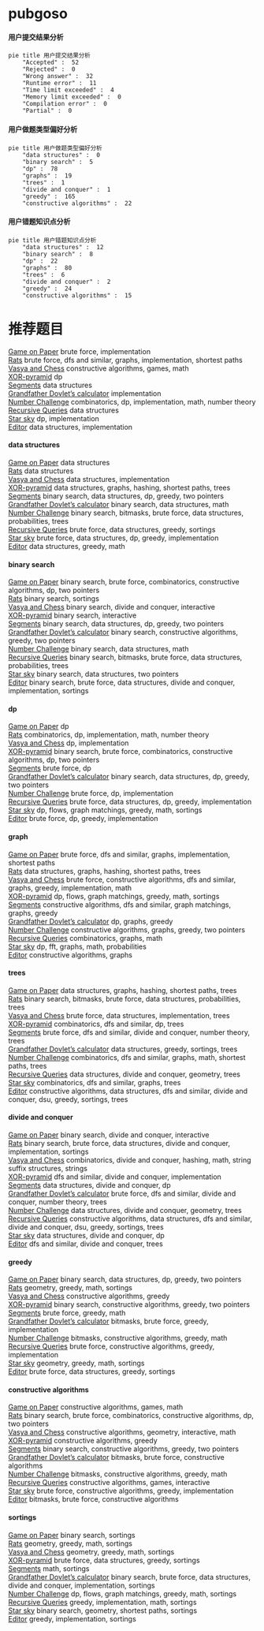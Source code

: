 # pubgoso
<!-- tabs:start -->
#### **用户提交结果分析**

```mermaid
pie title 用户提交结果分析
    "Accepted" :  52
    "Rejected" :  0
    "Wrong answer" :  32
    "Runtime error" :  11
    "Time limit exceeded" :  4
    "Memory limit exceeded" :  0
    "Compilation error" :  0
    "Partial" :  0
```
#### **用户做题类型偏好分析**

```mermaid
pie title 用户做题类型偏好分析
    "data structures" :  0
    "binary search" :  5
    "dp" :  78
    "graphs" :  19
    "trees" :  1
    "divide and conquer" :  1
    "greedy" :  165
    "constructive algorithms" :  22
```
#### **用户错题知识点分析**

```mermaid
pie title 用户错题知识点分析
    "data structures" :  12
    "binary search" :  8
    "dp" :  22
    "graphs" :  80
    "trees" :  6
    "divide and conquer" :  2
    "greedy" :  24
    "constructive algorithms" :  15
```
<!-- tabs:end -->
# 推荐题目
[Game on Paper](http://codeforces.com/problemset/problem/203/B)		brute force,
                        implementation		  
[Rats](http://codeforces.com/problemset/problem/254/D)		brute force,
                        dfs and similar,
                        graphs,
                        implementation,
                        shortest paths		  
[Vasya and Chess](http://codeforces.com/problemset/problem/493/D)		constructive algorithms,
                        games,
                        math		  
[XOR-pyramid](https://codeforces.com/contest/984/problem/D)		dp		  
[Segments](http://codeforces.com/problemset/problem/926/J)		data structures		  
[Grandfather Dovlet’s calculator](http://codeforces.com/problemset/problem/620/B)		implementation		  
[Number Challenge](http://codeforces.com/problemset/problem/235/E)		combinatorics,
                        dp,
                        implementation,
                        math,
                        number theory		  
[Recursive Queries](http://codeforces.com/problemset/problem/1117/G)		data structures		  
[Star sky](http://codeforces.com/problemset/problem/835/C)		dp,
                        implementation		  
[Editor](http://codeforces.com/problemset/problem/1263/E)		data structures,
                        implementation		  
<!-- tabs:start -->
#### **data structures**
[Game on Paper](http://codeforces.com/problemset/problem/926/J)		data structures		  
[Rats](http://codeforces.com/problemset/problem/1117/G)		data structures		  
[Vasya and Chess](http://codeforces.com/problemset/problem/1263/E)		data structures,
                        implementation		  
[XOR-pyramid](http://codeforces.com/problemset/problem/763/D)		data structures,
                        graphs,
                        hashing,
                        shortest paths,
                        trees		  
[Segments](http://codeforces.com/problemset/problem/1492/C)		binary search,
                        data structures,
                        dp,
                        greedy,
                        two pointers		  
[Grandfather Dovlet’s calculator](http://codeforces.com/problemset/problem/1490/G)		binary search,
                        data structures,
                        math		  
[Number Challenge](http://codeforces.com/problemset/problem/1479/D)		binary search,
                        bitmasks,
                        brute force,
                        data structures,
                        probabilities,
                        trees		  
[Recursive Queries](http://codeforces.com/problemset/problem/1497/A)		brute force,
                        data structures,
                        greedy,
                        sortings		  
[Star sky](http://codeforces.com/problemset/problem/1491/C)		brute force,
                        data structures,
                        dp,
                        greedy,
                        implementation		  
[Editor](http://codeforces.com/problemset/problem/1492/B)		data structures,
                        greedy,
                        math		  
#### **binary search**
[Game on Paper](http://codeforces.com/problemset/problem/1366/E)		binary search,
                        brute force,
                        combinatorics,
                        constructive algorithms,
                        dp,
                        two pointers		  
[Rats](http://codeforces.com/problemset/problem/1184/B1)		binary search,
                        sortings		  
[Vasya and Chess](http://codeforces.com/problemset/problem/1372/F)		binary search,
                        divide and conquer,
                        interactive		  
[XOR-pyramid](https://codeforces.com/contest/1011/problem/D)		binary search,
                        interactive		  
[Segments](http://codeforces.com/problemset/problem/1492/C)		binary search,
                        data structures,
                        dp,
                        greedy,
                        two pointers		  
[Grandfather Dovlet’s calculator](http://codeforces.com/problemset/problem/1463/D)		binary search,
                        constructive algorithms,
                        greedy,
                        two pointers		  
[Number Challenge](http://codeforces.com/problemset/problem/1490/G)		binary search,
                        data structures,
                        math		  
[Recursive Queries](http://codeforces.com/problemset/problem/1479/D)		binary search,
                        bitmasks,
                        brute force,
                        data structures,
                        probabilities,
                        trees		  
[Star sky](http://codeforces.com/problemset/problem/1436/E)		binary search,
                        data structures,
                        two pointers		  
[Editor](http://codeforces.com/problemset/problem/1461/D)		binary search,
                        brute force,
                        data structures,
                        divide and conquer,
                        implementation,
                        sortings		  
#### **dp**
[Game on Paper](https://codeforces.com/contest/984/problem/D)		dp		  
[Rats](http://codeforces.com/problemset/problem/235/E)		combinatorics,
                        dp,
                        implementation,
                        math,
                        number theory		  
[Vasya and Chess](http://codeforces.com/problemset/problem/835/C)		dp,
                        implementation		  
[XOR-pyramid](http://codeforces.com/problemset/problem/1366/E)		binary search,
                        brute force,
                        combinatorics,
                        constructive algorithms,
                        dp,
                        two pointers		  
[Segments](http://codeforces.com/problemset/problem/142/C)		brute force,
                        dp		  
[Grandfather Dovlet’s calculator](http://codeforces.com/problemset/problem/1492/C)		binary search,
                        data structures,
                        dp,
                        greedy,
                        two pointers		  
[Number Challenge](https://codeforces.com/contest/1457/problem/C)		brute force,
                        dp,
                        implementation		  
[Recursive Queries](http://codeforces.com/problemset/problem/1491/C)		brute force,
                        data structures,
                        dp,
                        greedy,
                        implementation		  
[Star sky](http://codeforces.com/problemset/problem/1437/C)		dp,
                        flows,
                        graph matchings,
                        greedy,
                        math,
                        sortings		  
[Editor](http://codeforces.com/problemset/problem/1499/B)		brute force,
                        dp,
                        greedy,
                        implementation		  
#### **graph**
[Game on Paper](http://codeforces.com/problemset/problem/254/D)		brute force,
                        dfs and similar,
                        graphs,
                        implementation,
                        shortest paths		  
[Rats](http://codeforces.com/problemset/problem/763/D)		data structures,
                        graphs,
                        hashing,
                        shortest paths,
                        trees		  
[Vasya and Chess](http://codeforces.com/problemset/problem/1487/C)		brute force,
                        constructive algorithms,
                        dfs and similar,
                        graphs,
                        greedy,
                        implementation,
                        math		  
[XOR-pyramid](http://codeforces.com/problemset/problem/1437/C)		dp,
                        flows,
                        graph matchings,
                        greedy,
                        math,
                        sortings		  
[Segments](http://codeforces.com/problemset/problem/1470/D)		constructive algorithms,
                        dfs and similar,
                        graph matchings,
                        graphs,
                        greedy		  
[Grandfather Dovlet’s calculator](http://codeforces.com/problemset/problem/1476/C)		dp,
                        graphs,
                        greedy		  
[Number Challenge](http://codeforces.com/problemset/problem/1304/D)		constructive algorithms,
                        graphs,
                        greedy,
                        two pointers		  
[Recursive Queries](http://codeforces.com/problemset/problem/1475/C)		combinatorics,
                        graphs,
                        math		  
[Star sky](http://codeforces.com/problemset/problem/553/E)		dp,
                        fft,
                        graphs,
                        math,
                        probabilities		  
[Editor](http://codeforces.com/problemset/problem/1495/C)		constructive algorithms,
                        graphs		  
#### **trees**
[Game on Paper](http://codeforces.com/problemset/problem/763/D)		data structures,
                        graphs,
                        hashing,
                        shortest paths,
                        trees		  
[Rats](http://codeforces.com/problemset/problem/1479/D)		binary search,
                        bitmasks,
                        brute force,
                        data structures,
                        probabilities,
                        trees		  
[Vasya and Chess](http://codeforces.com/problemset/problem/1511/C)		brute force,
                        data structures,
                        implementation,
                        trees		  
[XOR-pyramid](http://codeforces.com/problemset/problem/1499/F)		combinatorics,
                        dfs and similar,
                        dp,
                        trees		  
[Segments](http://codeforces.com/problemset/problem/1491/E)		brute force,
                        dfs and similar,
                        divide and conquer,
                        number theory,
                        trees		  
[Grandfather Dovlet’s calculator](http://codeforces.com/problemset/problem/1466/D)		data structures,
                        greedy,
                        sortings,
                        trees		  
[Number Challenge](http://codeforces.com/problemset/problem/1495/D)		combinatorics,
                        dfs and similar,
                        graphs,
                        math,
                        shortest paths,
                        trees		  
[Recursive Queries](http://codeforces.com/problemset/problem/1303/G)		data structures,
                        divide and conquer,
                        geometry,
                        trees		  
[Star sky](http://codeforces.com/problemset/problem/1454/E)		combinatorics,
                        dfs and similar,
                        graphs,
                        trees		  
[Editor](http://codeforces.com/problemset/problem/1494/D)		constructive algorithms,
                        data structures,
                        dfs and similar,
                        divide and conquer,
                        dsu,
                        greedy,
                        sortings,
                        trees		  
#### **divide and conquer**
[Game on Paper](http://codeforces.com/problemset/problem/1372/F)		binary search,
                        divide and conquer,
                        interactive		  
[Rats](http://codeforces.com/problemset/problem/1461/D)		binary search,
                        brute force,
                        data structures,
                        divide and conquer,
                        implementation,
                        sortings		  
[Vasya and Chess](http://codeforces.com/problemset/problem/1466/G)		combinatorics,
                        divide and conquer,
                        hashing,
                        math,
                        string suffix structures,
                        strings		  
[XOR-pyramid](http://codeforces.com/problemset/problem/1490/D)		dfs and similar,
                        divide and conquer,
                        implementation		  
[Segments](https://codeforces.com/contest/1483/problem/C)		data structures,
                        divide and conquer,
                        dp		  
[Grandfather Dovlet’s calculator](http://codeforces.com/problemset/problem/1491/E)		brute force,
                        dfs and similar,
                        divide and conquer,
                        number theory,
                        trees		  
[Number Challenge](http://codeforces.com/problemset/problem/1303/G)		data structures,
                        divide and conquer,
                        geometry,
                        trees		  
[Recursive Queries](http://codeforces.com/problemset/problem/1494/D)		constructive algorithms,
                        data structures,
                        dfs and similar,
                        divide and conquer,
                        dsu,
                        greedy,
                        sortings,
                        trees		  
[Star sky](http://codeforces.com/problemset/problem/1482/E)		data structures,
                        divide and conquer,
                        dp		  
[Editor](http://codeforces.com/problemset/problem/566/C)		dfs and similar,
                        divide and conquer,
                        trees		  
#### **greedy**
[Game on Paper](http://codeforces.com/problemset/problem/1492/C)		binary search,
                        data structures,
                        dp,
                        greedy,
                        two pointers		  
[Rats](https://codeforces.com/contest/1496/problem/C)		geometry,
                        greedy,
                        math,
                        sortings		  
[Vasya and Chess](http://codeforces.com/problemset/problem/1493/A)		constructive algorithms,
                        greedy		  
[XOR-pyramid](http://codeforces.com/problemset/problem/1463/D)		binary search,
                        constructive algorithms,
                        greedy,
                        two pointers		  
[Segments](http://codeforces.com/problemset/problem/1462/C)		brute force,
                        greedy,
                        math		  
[Grandfather Dovlet’s calculator](http://codeforces.com/problemset/problem/1494/B)		bitmasks,
                        brute force,
                        greedy,
                        implementation		  
[Number Challenge](http://codeforces.com/problemset/problem/1492/D)		bitmasks,
                        constructive algorithms,
                        greedy,
                        math		  
[Recursive Queries](https://codeforces.com/contest/1483/problem/A)		brute force,
                        constructive algorithms,
                        greedy,
                        implementation		  
[Star sky](http://codeforces.com/problemset/problem/1495/A)		geometry,
                        greedy,
                        math,
                        sortings		  
[Editor](http://codeforces.com/problemset/problem/1497/A)		brute force,
                        data structures,
                        greedy,
                        sortings		  
#### **constructive algorithms**
[Game on Paper](http://codeforces.com/problemset/problem/493/D)		constructive algorithms,
                        games,
                        math		  
[Rats](http://codeforces.com/problemset/problem/1366/E)		binary search,
                        brute force,
                        combinatorics,
                        constructive algorithms,
                        dp,
                        two pointers		  
[Vasya and Chess](http://codeforces.com/problemset/problem/1254/C)		constructive algorithms,
                        geometry,
                        interactive,
                        math		  
[XOR-pyramid](http://codeforces.com/problemset/problem/1493/A)		constructive algorithms,
                        greedy		  
[Segments](http://codeforces.com/problemset/problem/1463/D)		binary search,
                        constructive algorithms,
                        greedy,
                        two pointers		  
[Grandfather Dovlet’s calculator](https://codeforces.com/contest/1456/problem/B)		bitmasks,
                        brute force,
                        constructive algorithms		  
[Number Challenge](http://codeforces.com/problemset/problem/1492/D)		bitmasks,
                        constructive algorithms,
                        greedy,
                        math		  
[Recursive Queries](https://codeforces.com/contest/1504/problem/D)		constructive algorithms,
                        games,
                        interactive		  
[Star sky](https://codeforces.com/contest/1483/problem/A)		brute force,
                        constructive algorithms,
                        greedy,
                        implementation		  
[Editor](https://codeforces.com/contest/1457/problem/D)		bitmasks,
                        brute force,
                        constructive algorithms		  
#### **sortings**
[Game on Paper](http://codeforces.com/problemset/problem/1184/B1)		binary search,
                        sortings		  
[Rats](https://codeforces.com/contest/1496/problem/C)		geometry,
                        greedy,
                        math,
                        sortings		  
[Vasya and Chess](http://codeforces.com/problemset/problem/1495/A)		geometry,
                        greedy,
                        math,
                        sortings		  
[XOR-pyramid](http://codeforces.com/problemset/problem/1497/A)		brute force,
                        data structures,
                        greedy,
                        sortings		  
[Segments](http://codeforces.com/problemset/problem/1427/A)		math,
                        sortings		  
[Grandfather Dovlet’s calculator](http://codeforces.com/problemset/problem/1461/D)		binary search,
                        brute force,
                        data structures,
                        divide and conquer,
                        implementation,
                        sortings		  
[Number Challenge](http://codeforces.com/problemset/problem/1437/C)		dp,
                        flows,
                        graph matchings,
                        greedy,
                        math,
                        sortings		  
[Recursive Queries](http://codeforces.com/problemset/problem/1473/A)		greedy,
                        implementation,
                        math,
                        sortings		  
[Star sky](http://codeforces.com/problemset/problem/1486/B)		binary search,
                        geometry,
                        shortest paths,
                        sortings		  
[Editor](http://codeforces.com/problemset/problem/1480/B)		greedy,
                        implementation,
                        sortings		  
<!-- tabs:end -->
